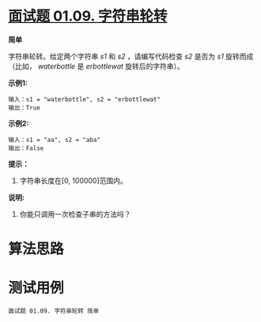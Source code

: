 # [面试题 01.09. 字符串轮转][cnTitle]

**简单**

字符串轮转。给定两个字符串 *s1* 和 *s2* ，请编写代码检查 *s2* 是否为 *s1* 旋转而成（比如， *waterbottle* 是 *erbottlewat* 旋转后的字符串）。

**示例1:** 

```
输入：s1 = "waterbottle", s2 = "erbottlewat"
输出：True

```

**示例2:** 

```
输入：s1 = "aa", s2 = "aba"
输出：False

```



**提示：** 

1. 字符串长度在[0, 100000]范围内。

**说明:** 

1. 你能只调用一次检查子串的方法吗？




# 算法思路

# 测试用例
```
面试题 01.09. 字符串轮转 简单
```

[cnTitle]: https://leetcode-cn.com/problems/string-rotation-lcci/
